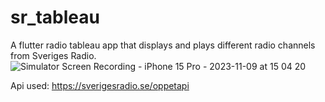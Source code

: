 # sr_tableau
A flutter radio tableau app that displays and plays different radio channels from Sveriges Radio.
![Simulator Screen Recording - iPhone 15 Pro - 2023-11-09 at 15 04 20](https://github.com/Juandr0/sr_tableau/assets/47304533/28e69eaa-5082-4ed3-875d-f27725442023)

Api used: https://sverigesradio.se/oppetapi
